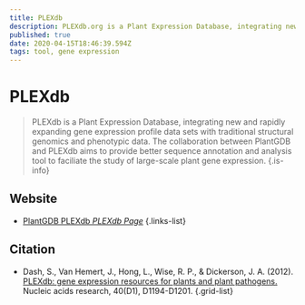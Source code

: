 ```yaml
---
title: PLEXdb
description: PLEXdb.org is a Plant Expression Database, integrating new and rapidly expanding gene expression profile data sets with traditional structural genomics and phenotypic data.
published: true
date: 2020-04-15T18:46:39.594Z
tags: tool, gene expression
---
```


# PLEXdb

> PLEXdb is a Plant Expression Database, integrating new and rapidly expanding gene expression profile data sets with traditional structural genomics and phenotypic data. The collaboration between PlantGDB and PLEXdb aims to provide better sequence annotation and analysis tool to faciliate the study of large-scale plant gene expression.
{.is-info}



## Website

- [PlantGDB PLEXdb *PLEXdb Page*](http://www.plantgdb.org/prj/PLEXdb/)
{.links-list}

## Citation

- Dash, S., Van Hemert, J., Hong, L., Wise, R. P., & Dickerson, J. A. (2012). [PLEXdb: gene expression resources for plants and plant pathogens.](https://academic.oup.com/nar/article/40/D1/D1194/2903561) Nucleic acids research, 40(D1), D1194-D1201.
{.grid-list}
